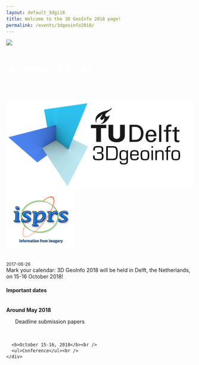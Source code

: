 ```yaml
---
layout: default_3dgi18
title: Welcome to the 3D GeoInfo 2018 page!
permalink: /events/3dgeoinfo2018/
---
```


<div class="jumbotron">
  <div class="container">
    <div class="row">
      <div class="col-lg-6 col-md-6 hidden-sm hidden-xs">
        <img src="{{ "img/campus3d.png" | prepend: site.baseurl }}" />
      </div>
      <div class="col-lg-6 col-md-6 col-sm-12">
        <h1 class="text-right" style="color:white">3D GeoInfo 2018</h1>
        <p class="text-right" style="color:white"><small>15-16 October 2018<br>Delft, the Netherlands</small></p>
      </div>
    </div>
  </div>
</div>

<div class="container">

  <div class="row">

  <div class="col-md-2">
  <a href="https://3d.bk.tudelft.nl"><img class="img-responsive" src="../../img/logos/tud-3dgeoinfo-black.png" /></a><br />
  <a href="https://www.isprs.org"><img class="image img-responsive" src="img/isprs.gif" /></a><br />
  <br />
  <!-- <a href="http://www.cyclomedia.com/"><img class="image img-responsive" src="../../img/events/udmv2015/Logo_CYCLOMEDIA_FC.jpg" /></a><br />
  <a href="http://www.esri.nl"><img class="image img-responsive" src="../../img/events/udmv2015/Esri.png" /></a><br />
  <a href="http://www.crenau.archi.fr"><img class="image img-responsive" src="../../img/events/udmv2015/AAUcrenau_RVB_CouleursGauche.png" /></a><br />
  <a href="http://www.stw.nl"><img class="image img-responsive" src="../../img/events/udmv2015/STW.png" /></a><br />
  <a href="UDMV2015-CfP.pdf"><img class="image img-responsive" src="../../img/events/udmv2015/flyer_small.png" /></a> -->
  </div>

  <div class="col-md-7">
  
  <p><small><span class="post-date">2017-06-26</span></small><br>Mark your calendar: 3D GeoInfo 2018 will be held in Delft, the Netherlands, on 15-16 October 2018!</p>
  <!-- <p><small><span class="post-date">2017-06-26</span></small><br>;lorem</p> -->
  </div>

  
  <div class="col-md-3">
    <div class="alert alert-info">
      <h4>Important dates</h4>
      <br />
      <b>Around May 2018</b><br />
      <ul>Deadline submission papers</ul><br />

<!--       <s>July 3, 2015</s><br /><b>July 20, 2015</b><br />
      <ul><li>Paper submission</li></ul><br />
 -->
<!--       <s>August 28, 2015</s><br /><b>September 4, 2015</b><br />
      <ul><li>Author notification</li>
      <li>Registration opens</li></ul><br />
 -->
<!--       <s>October 9, 2015</s><br /><b>October 16, 2015</b><br />
      <ul><li>Final version of the paper</li>
      <li>Early-bird registration</li></ul><br />
 -->

      <b>October 15-16, 2018</b><br />
      <ul>Conference</ul><br />
    </div>
  </div>
</div>
</div>